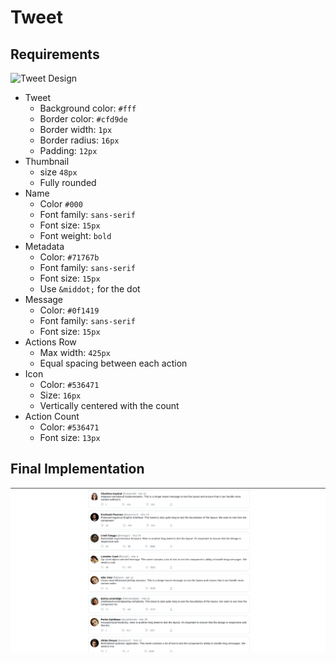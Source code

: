 # Tweet

## Requirements

![Tweet Design](https://www.greatfrontend.com/img/questions/tweet/tweet-specs.png)

- Tweet
  - Background color: `#fff`
  - Border color: `#cfd9de` 
  - Border width: `1px` 
  - Border radius: `16px` 
  - Padding: `12px`
- Thumbnail
  - size `48px`
  - Fully rounded
- Name
  - Color `#000`
  - Font family: `sans-serif`
  - Font size: `15px`
  - Font weight: `bold`
- Metadata
  - Color: `#71767b`
  - Font family: `sans-serif`
  - Font size: `15px`
  - Use `&middot;` for the dot
- Message
  - Color: `#0f1419`
  - Font family: `sans-serif`
  - Font size: `15px`
- Actions Row
  - Max width: `425px`
  - Equal spacing between each action
- Icon
  - Color: `#536471`
  - Size: `16px`
  - Vertically centered with the count
- Action Count
  - Color: `#536471`
  - Font size: `13px`

## Final Implementation

![Tweet Design](img.png)